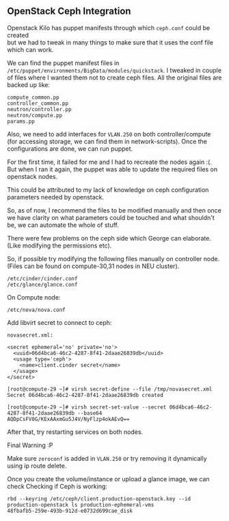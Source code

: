 ## OpenStack Ceph Integration
Openstack Kilo has puppet manifests through which `ceph.conf` could be created \
but we had to tweak in many things to make sure that it uses the conf file which can work.

We can find the puppet manifest files in `/etc/puppet/environments/BigData/modules/quickstack`. 
I tweaked in couple of files where I wanted them not to create ceph files. All the original files are backed up like:
```shell
compute_common.pp
controller_common.pp
neutron/controller.pp
neutron/compute.pp
params.pp
```
Also, we need to add interfaces for `VLAN.250` on both controller/compute (for accessing storage, we can find them in network-scripts). 
Once the configurations are done, we can run puppet. 

For the first time, it failed for me and I had to recreate the nodes again :(. 
But when I ran it again, the puppet was able to update the required files on openstack nodes. 

This could be attributed to my lack of knowledge on ceph configuration parameters needed by openstack. 

So, as of now, I recommend the files to be modified manually and then once we have clarity on what 
parameters could be touched and what shouldn't be, we can automate the whole of stuff.

There were few problems on the ceph side which George can elaborate.(Like modifying the permissions etc).

So, if possible try modifying the following files manually on controller node. (Files can be found on compute-30,31 nodes in NEU cluster).
```shell
/etc/cinder/cinder.conf
/etc/glance/glance.conf
```
On Compute node:
```shell
/etc/nova/nova.conf
```
Add libvirt secret to connect to ceph:
```shell
novasecret.xml:
```
```shell
<secret ephemeral='no' private='no'> 
  <uuid>06d4bca6-46c2-4287-8f41-2daae26839db</uuid> 
  <usage type='ceph'> 
    <name>client.cinder secret</name> 
  </usage> 
</secret> 
```
```shell
[root@compute-29 ~]# virsh secret-define --file /tmp/novasecret.xml 
Secret 06d4bca6-46c2-4287-8f41-2daae26839db created

[root@compute-29 ~]# virsh secret-set-value --secret 06d4bca6-46c2-4287-8f41-2daae26839db --base64 AQDpCsFV0G/KExAAxmGu5J4V/NyFlzp4okAEvQ==
```

After that, try restarting services on both nodes.

Final Warning :P 

Make sure `zeroconf` is added in `VLAN.250` or try removing it dynamically using ip route delete.

Once you create the volume/instance or upload a glance image, we can check
Checking if Ceph is working:
```shell
rbd --keyring /etc/ceph/client.production-openstack.key --id production-openstack ls production-ephemeral-vms
48fbafb5-259e-493b-912d-e0732d699cae_disk
```
